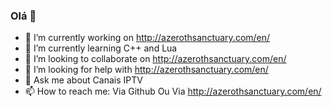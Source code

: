 ### Olá 👋

<!--
**Ramys/Ramys** is a ✨ _special_ ✨ repository because its `README.md` (this file) appears on your GitHub profile.

Here are some ideas to get you started:
<!--START_SECTION:activity-->
- 🔭 I’m currently working on http://azerothsanctuary.com/en/
- 🌱 I’m currently learning C++ and Lua
- 👯 I’m looking to collaborate on http://azerothsanctuary.com/en/
- 🤔 I’m looking for help with http://azerothsanctuary.com/en/
- 💪 Ask me about Canais IPTV
- 📫 How to reach me: Via Github Ou Via http://azerothsanctuary.com/en/
<!--END_SECTION:activity-->
